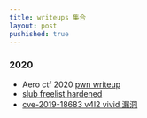 ```yaml
---
title: writeups 集合
layout: post
pushished: true
---
```


### 2020
- Aero ctf 2020 [pwn writeup](https://bbs.ichunqiu.com/thread-56215-1-1.html)
- [slub freelist hardened](https://rtfingc.github.io/slub-freelist-hardened)
- [cve-2019-18683 v4l2 vivid 漏洞](https://rtfingc.github.io/cve-2019-18683-linux-v4l2-uaf%E6%BC%8F%E6%B4%9E)
